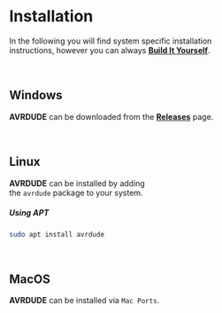 
# Installation

In the following you will find system specific installation <br>
instructions, however you can always **[Build It Yourself]**.

<br>

## Windows

**AVRDUDE** can be downloaded from the **[Releases]** page.

<br>

## Linux

**AVRDUDE** can be installed by adding <br>
the `avrdude` package to your system.

##### Using APT

```sh
sudo apt install avrdude
```

<br>

## MacOS

**AVRDUDE** can be installed via `Mac Ports`.


<!----------------------------------------------------------------------------->

[Releases]: http://download.savannah.gnu.org/releases/avrdude/
[Build It Yourself]: https://github.com/avrdudes/avrdude/wiki
